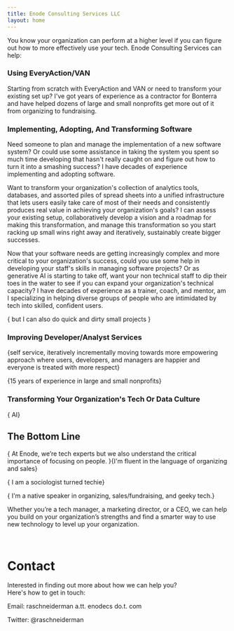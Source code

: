 ```yaml
---
title: Enode Consulting Services LLC
layout: home
---
```


You know your organization can perform at a higher level if you can figure out how to more effectively use your tech. Enode Consulting Services can help:

### Using EveryAction/VAN

Starting from scratch with EveryAction and VAN or need to transform your existing set up?  I've got years of experience as a contractor for Bonterra and have helped dozens of large and small nonprofits get more out of it from organizing to fundraising.

### Implementing, Adopting, And Transforming Software

Need someone to plan and manage the implementation of a new software system?  Or could use some assistance in taking the system you spent so much time developing that hasn't really caught on and figure out how to turn it into a smashing success? I have decades of experience implementing and adopting software.

Want to transform your organization's collection of analytics tools, databases, and assorted piles of spread sheets into a unified infrastructure that lets users easily take care of most of their needs and consistently produces real value in achieving your organization's goals? I can assess your existing setup, collaboratively develop a vision and a roadmap for making this transformation, and manage this transformation so you start racking up small wins right away and iteratively, sustainably create bigger successes.

Now that your software needs are getting increasingly complex and more critical to your organization's success, could you use some help in developing your staff's skills in managing software projects? Or as generative AI is starting to take off, want your non technical staff to dip their toes in the water to see if you can expand your organization's technical capacity? I have decades of experience as a trainer, coach, and mentor, am I specializing in helping diverse groups of people who are intimidated by tech into skilled, confident users.


{ but I can also do quick and dirty small projects }


### Improving Developer/Analyst Services


{self service, iteratively incrementally moving towards more empowering approach where users, developers, and managers are happier and everyone is treated with more respect}

{15 years of experience in large and small nonprofits}

### Transforming Your Organization's Tech Or Data Culture

{ AI}

## The Bottom Line

{ At Enode, we’re tech experts but we also understand the critical importance of focusing on people. }{I'm fluent in the language of organizing and sales}

{ I am a sociologist turned techie}

{ I'm a native speaker in organizing, sales/fundraising, and geeky tech.}

Whether you’re a tech manager, a marketing director, or a CEO, we can help you build on your organization’s strengths and find a smarter way to use new technology to level up your organization.

<br/>

# Contact

Interested in finding out more about how we can help you? 
<br/>Here's how to get in touch:


Email: raschneiderman a.tt. enodecs do.t. com

Twitter: @raschneiderman

